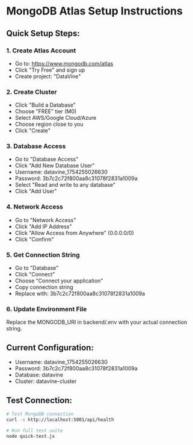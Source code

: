 # MongoDB Atlas Setup Instructions

## Quick Setup Steps:

### 1. Create Atlas Account
- Go to: https://www.mongodb.com/atlas
- Click "Try Free" and sign up
- Create project: "DataVine"

### 2. Create Cluster
- Click "Build a Database"
- Choose "FREE" tier (M0)
- Select AWS/Google Cloud/Azure
- Choose region close to you
- Click "Create"

### 3. Database Access
- Go to "Database Access"
- Click "Add New Database User"
- Username: datavine_1754255026630
- Password: 3b7c2c72f800aa8c31078f2831a1009a
- Select "Read and write to any database"
- Click "Add User"

### 4. Network Access
- Go to "Network Access"
- Click "Add IP Address"
- Click "Allow Access from Anywhere" (0.0.0.0/0)
- Click "Confirm"

### 5. Get Connection String
- Go to "Database"
- Click "Connect"
- Choose "Connect your application"
- Copy connection string
- Replace <password> with: 3b7c2c72f800aa8c31078f2831a1009a

### 6. Update Environment File
Replace the MONGODB_URI in backend/.env with your actual connection string.

## Current Configuration:
- Username: datavine_1754255026630
- Password: 3b7c2c72f800aa8c31078f2831a1009a
- Database: datavine
- Cluster: datavine-cluster

## Test Connection:
```bash
# Test MongoDB connection
curl -s http://localhost:5001/api/health

# Run full test suite
node quick-test.js
```
